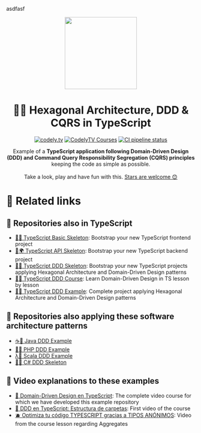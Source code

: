 asdfasf

<p align="center">
  <a href="http://codely.tv">
    <img src="http://codely.tv/wp-content/uploads/2016/05/cropped-logo-codelyTV.png" width="192px" height="192px"/>
  </a>
</p>

<h1 align="center">
  🔷🎯 Hexagonal Architecture, DDD & CQRS in TypeScript
</h1>

<p align="center">
    <a href="https://github.com/CodelyTV"><img src="https://img.shields.io/badge/CodelyTV-OS-green.svg?style=flat-square" alt="codely.tv"/></a>
    <a href="http://pro.codely.tv"><img src="https://img.shields.io/badge/CodelyTV-PRO-black.svg?style=flat-square" alt="CodelyTV Courses"/></a>
    <a href="https://github.com/CodelyTV/typescript-ddd-example/actions"><img src="https://github.com/CodelyTV/typescript-ddd-example/workflows/Node%20CI/badge.svg" alt="CI pipeline status" /></a>
</p>

<p align="center">
  Example of a <strong>TypeScript application following Domain-Driven Design (DDD) and Command Query Responsibility Segregation
  (CQRS) principles</strong> keeping the code as simple as possible.
  <br />
  <br />
  Take a look, play and have fun with this.
  <a href="https://github.com/CodelyTV/typescript-ddd-example/stargazers">Stars are welcome 😊</a>
</p>

# 🤩 Related links

## 🔷 Repositories also in TypeScript

- [🔷🌱 TypeScript Basic Skeleton](https://github.com/CodelyTV/typescript-basic-skeleton): Bootstrap your new TypeScript frontend project
- [🔷🌍 TypeScript API Skeleton](https://github.com/CodelyTV/typescript-api-skeleton): Bootstrap your new TypeScript backend project
- [🔷✨ TypeScript DDD Skeleton](https://github.com/CodelyTV/typescript-ddd-skeleton): Bootstrap your new TypeScript projects applying Hexagonal Architecture and Domain-Driven Design patterns
- [🔷🔖 TypeScript DDD Course](https://github.com/CodelyTV/typescript-ddd-course): Learn Domain-Driven Design in TS lesson by lesson
- [🔷🎯 TypeScript DDD Example](https://github.com/CodelyTV/typescript-ddd-example): Complete project applying Hexagonal Architecture and Domain-Driven Design patterns

## 🎯 Repositories also applying these software architecture patterns

- [☕🎯 Java DDD Example](https://github.com/CodelyTV/java-ddd-example)
- [🐘🎯 PHP DDD Example](https://github.com/CodelyTV/php-ddd-example)
- [λ🎯 Scala DDD Example](https://github.com/CodelyTV/scala-ddd-example)
- [🦈✨ C# DDD Skeleton](https://github.com/CodelyTV/csharp-ddd-skeleton)

## 🎥 Video explanations to these examples

- [🔖 Domain-Driven Design en TypeScript](https://pro.codely.tv/library/ddd-en-typescript-modelado-y-arquitectura-172533/375662/about/): The complete video course for which we have developed this example repository
- [📂 DDD en TypeScript: Estructura de carpetas](https://youtu.be/AJJRk7qmVHg): First video of the course
- [🫐 Optimiza tu código TYPESCRIPT gracias a TIPOS ANÓNIMOS](https://youtu.be/qjwHbKUU8Rw): Video from the course lesson regarding Aggregates

